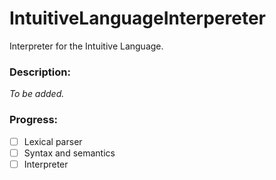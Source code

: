 # IntuitiveLanguageInterpereter

Interpreter for the Intuitive Language.

### Description:
*To be added.*

### Progress:
- [ ] Lexical parser
- [ ] Syntax and semantics
- [ ] Interpreter
